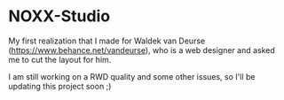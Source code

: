 # NOXX-Studio

My first realization that I made for Waldek van Deurse (https://www.behance.net/vandeurse), who is a web designer and asked me to cut the layout for him.

I am still working on a RWD quality and some other issues, so I'll be updating this project soon ;)
